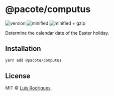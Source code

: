 # @pacote/computus

![version](https://badgen.net/npm/v/@pacote/computus)
![minified](https://badgen.net/bundlephobia/min/@pacote/computus)
![minified + gzip](https://badgen.net/bundlephobia/minzip/@pacote/computus)

Determine the calendar date of the Easter holiday.

## Installation

```bash
yarn add @pacote/computus
```

## License

MIT © [Luís Rodrigues](https://goblindegook.com).
